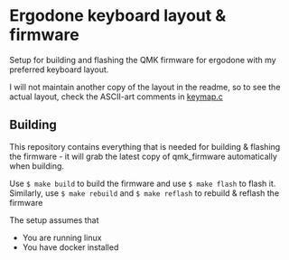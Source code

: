 # Ergodone keyboard layout & firmware

Setup for building and flashing the QMK firmware for ergodone
with my preferred keyboard layout.

I will not maintain another copy of the layout in the readme,
so to see the actual layout, check the ASCII-art comments in
[keymap.c](./keymap.c)

## Building

This repository contains everything that is needed for building &
flashing the firmware - it will grab the latest copy of qmk_firmware
automatically when building.

Use `$ make build` to build the firmware and use `$ make flash` to flash it.
Similarly, use `$ make rebuild` and `$ make reflash` to rebuild & reflash
the firmware

The setup assumes that
* You are running linux
* You have docker installed